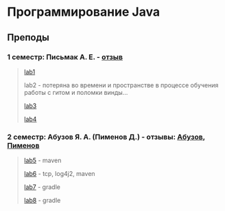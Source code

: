 # Программирование Java

## Преподы

### 1 семестр: Письмак А. Е. - [отзыв](../README.md#письмак-а-е)

> [lab1](lab1)
>
> lab2 - потеряна во времени и пространстве в процессе обучения работы с гитом  и поломки винды...
>
> [lab3](lab3)
>
>[lab4](lab4)

### 2 семестр: Абузов Я. А. (Пименов Д.) - отзывы: [Абузов](../README.md#"абузов-я-а"), [Пименов](../README.md#пименов-д)

> [lab5](lab5) - maven
>
> [lab6](lab6) - tcp, log4j2, maven
>
> [lab7](lab7) - gradle
>
> [lab8](lab8) - gradle
